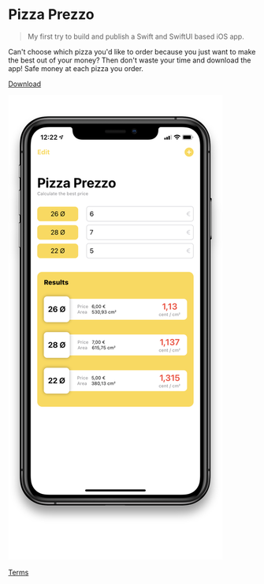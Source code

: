 # Pizza Prezzo
> My first try to build and publish a Swift and SwiftUI based iOS app.

Can't choose which pizza you'd like to order because you just want to make the best out of your money? Then don't waste your time and download the app! Safe money at each pizza you order.

[Download](https://apps.apple.com/us/app/pizza-prezzo/id1569803251)

![App Image](pizza-prezzo-iphone.png)

[Terms](terms.md)
